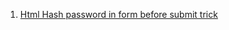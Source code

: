  1. [Html Hash password in form before submit trick]
 
[Html Hash password in form before submit trick]: https://stackoverflow.com/questions/23500240/html-hash-password-in-form-before-submit-trick

